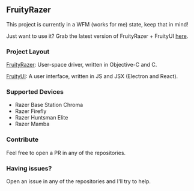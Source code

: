 ## FruityRazer

This project is currently in a WFM (works for me) state, keep that in mind!

Just want to use it? Grab the latest version of FruityRazer + FruityUI [here](https://github.com/FruityRazer/FruityUI/releases/download/v0.1-wfm/FruityUI-0.1.0.dmg).

### Project Layout

[FruityRazer](https://github.com/FruityRazer/FruityRazer): User-space driver, written in Objective-C and C.

[FruityUI](https://github.com/FruityRazer/FruityUI): A user interface, written in JS and JSX (Electron and React).

### Supported Devices

 - Razer Base Station Chroma
 - Razer Firefly
 - Razer Huntsman Elite
 - Razer Mamba

### Contribute

Feel free to open a PR in any of the repositories.

### Having issues?

Open an issue in any of the repositories and I'll try to help.
